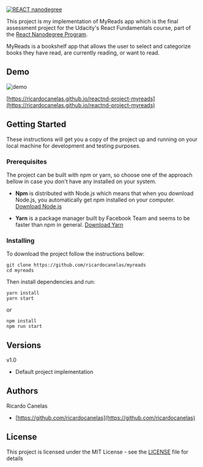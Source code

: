 [![REACT nanodegree](https://img.shields.io/badge/udacity-REACTND-02b3e4.svg?style=flat)](https://www.udacity.com/course/react-nanodegree--nd019)

This project is my implementation of MyReads app which is the final assessment project for the
Udacity's React Fundamentals course, part of the [React Nanodegree Program](https://udacity.com/course/nd019).

MyReads is a bookshelf app that allows the user to select and categorize books they have read, are currently reading, or want to read.

## Demo

![demo](https://github.com/ricardocanelas/myreads/blob/master/screen_capture.gif)

[https://ricardocanelas.github.io/reactnd-project-myreads](https://ricardocanelas.github.io/reactnd-project-myreads)

## Getting Started

These instructions will get you a copy of the project up and running on your local machine for development and testing purposes.

### Prerequisites

The project can be built with npm or yarn, so choose one of the approach bellow in case you don't have any installed on your system.

* **Npm** is distributed with Node.js which means that when you download Node.js, you automatically get npm installed on your computer. [Download Node.js](https://nodejs.org/en/download/)

* **Yarn** is a package manager built by Facebook Team and seems to be faster than npm in general.  [Download Yarn](https://yarnpkg.com/en/docs/install)

### Installing

To download the project follow the instructions bellow:

```
git clone https://github.com/ricardocanelas/myreads
cd myreads
```

Then install dependencies and run:

```
yarn install
yarn start
```

or

```
npm install
npm run start
```

## Versions

v1.0
* Default project implementation

## Authors

Ricardo Canelas
* [https://github.com/ricardocanelas](https://github.com/ricardocanelas)

## License

This project is licensed under the MIT License - see the [LICENSE](LICENSE) file for details
